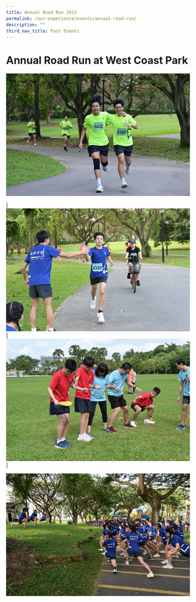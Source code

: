 ```yaml
---
title: Annual Road Run 2023
permalink: /our-experience/events/annual-road-run/
description: ""
third_nav_title: Past Events
---
```

# Annual Road Run at West Coast Park

![](/images/Events%20Page/Annual%20Road%20Run/2023%20RR%201.jpg)

| ![](/images/Events%20Page/Annual%20Road%20Run/2023%20RR%202.jpg) | ![](/images/Events%20Page/Annual%20Road%20Run/2023%20RR3.jpg) | 

![](/images/Events%20Page/Annual%20Road%20Run/2023%20RR4.jpg)